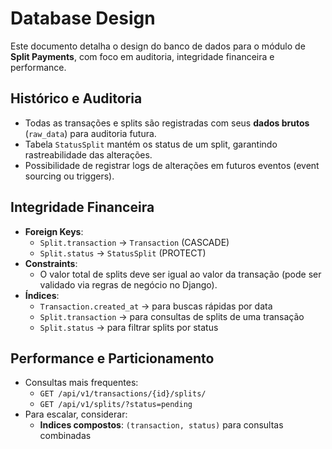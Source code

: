 # Database Design

Este documento detalha o design do banco de dados para o módulo de **Split Payments**, com foco em auditoria, integridade financeira e performance.

## Histórico e Auditoria

- Todas as transações e splits são registradas com seus **dados brutos** (`raw_data`) para auditoria futura.
- Tabela `StatusSplit` mantém os status de um split, garantindo rastreabilidade das alterações.
- Possibilidade de registrar logs de alterações em futuros eventos (event sourcing ou triggers).

## Integridade Financeira

- **Foreign Keys**:  
  - `Split.transaction` → `Transaction` (CASCADE)
  - `Split.status` → `StatusSplit` (PROTECT)
- **Constraints**:
  - O valor total de splits deve ser igual ao valor da transação (pode ser validado via regras de negócio no Django).
- **Índices**:
  - `Transaction.created_at` → para buscas rápidas por data
  - `Split.transaction` → para consultas de splits de uma transação
  - `Split.status` → para filtrar splits por status

## Performance e Particionamento

- Consultas mais frequentes:
  - `GET /api/v1/transactions/{id}/splits/`
  - `GET /api/v1/splits/?status=pending`
- Para escalar, considerar:
  - **Indices compostos**: `(transaction, status)` para consultas combinadas

